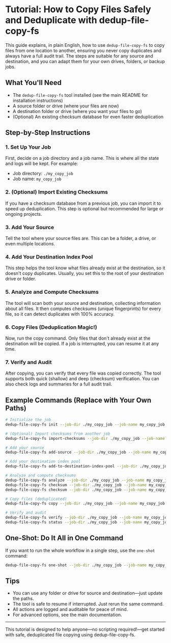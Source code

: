 # Tutorial: How to Copy Files Safely and Deduplicate with dedup-file-copy-fs

This guide explains, in plain English, how to use `dedup-file-copy-fs` to copy files from one location to another, ensuring you never copy duplicates and always have a full audit trail. The steps are suitable for any source and destination, and you can adapt them for your own drives, folders, or backup jobs.

## What You'll Need
- The `dedup-file-copy-fs` tool installed (see the main README for installation instructions)
- A source folder or drive (where your files are now)
- A destination folder or drive (where you want your files to go)
- (Optional) An existing checksum database for even faster deduplication

## Step-by-Step Instructions

### 1. Set Up Your Job
First, decide on a job directory and a job name. This is where all the state and logs will be kept. For example:
- Job directory: `./my_copy_job`
- Job name: `my_copy_job`

### 2. (Optional) Import Existing Checksums
If you have a checksum database from a previous job, you can import it to speed up deduplication. This step is optional but recommended for large or ongoing projects.

### 3. Add Your Source
Tell the tool where your source files are. This can be a folder, a drive, or even multiple locations.

### 4. Add Your Destination Index Pool
This step helps the tool know what files already exist at the destination, so it doesn't copy duplicates. Usually, you set this to the root of your destination drive or folder.

### 5. Analyze and Compute Checksums
The tool will scan both your source and destination, collecting information about all files. It then computes checksums (unique fingerprints) for every file, so it can detect duplicates with 100% accuracy.

### 6. Copy Files (Deduplication Magic!)
Now, run the copy command. Only files that don't already exist at the destination will be copied. If a job is interrupted, you can resume it at any time.

### 7. Verify and Audit
After copying, you can verify that every file was copied correctly. The tool supports both quick (shallow) and deep (checksum) verification. You can also check logs and summaries for a full audit trail.

## Example Commands (Replace with Your Own Paths)
```sh
# Initialize the job
dedup-file-copy-fs init --job-dir ./my_copy_job --job-name my_copy_job

# (Optional) Import checksums from another job
dedup-file-copy-fs import-checksums --job-dir ./my_copy_job --job-name my_copy_job --other-db ./other_job/checksum-cache.db

# Add your source
dedup-file-copy-fs add-source --job-dir ./my_copy_job --job-name my_copy_job --src /path/to/source

# Add your destination index pool
dedup-file-copy-fs add-to-destination-index-pool --job-dir ./my_copy_job --job-name my_copy_job --dst /path/to/destination

# Analyze and compute checksums
dedup-file-copy-fs analyze --job-dir ./my_copy_job --job-name my_copy_job --src /path/to/source --dst /path/to/destination
dedup-file-copy-fs checksum --job-dir ./my_copy_job --job-name my_copy_job --table source_files
dedup-file-copy-fs checksum --job-dir ./my_copy_job --job-name my_copy_job --table destination_files

# Copy files (deduplicated)
dedup-file-copy-fs copy --job-dir ./my_copy_job --job-name my_copy_job --src /path/to/source --dst /path/to/destination

# Verify and audit
dedup-file-copy-fs verify --job-dir ./my_copy_job --job-name my_copy_job --stage deep
dedup-file-copy-fs status --job-dir ./my_copy_job --job-name my_copy_job
```

## One-Shot: Do It All in One Command
If you want to run the whole workflow in a single step, use the `one-shot` command:
```sh
dedup-file-copy-fs one-shot --job-dir ./my_copy_job --job-name my_copy_job --src /path/to/source --dst /path/to/destination
```

## Tips
- You can use any folder or drive for source and destination—just update the paths.
- The tool is safe to resume if interrupted. Just rerun the same command.
- All actions are logged and auditable for peace of mind.
- For advanced options, see the main documentation.

---

This tutorial is designed to help anyone—no scripting required!—get started with safe, deduplicated file copying using dedup-file-copy-fs.
